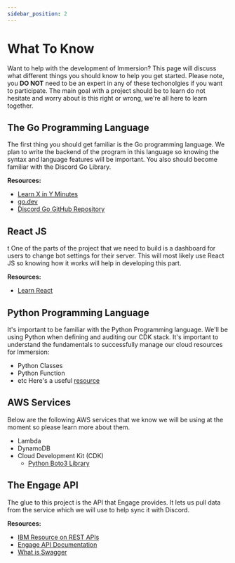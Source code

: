 ```yaml
---
sidebar_position: 2
---
```


# What To Know

Want to help with the development of Immersion? This page will discuss what different things you should know to help you get started. Please note, you **DO NOT** need to be an expert in any of these techonolgies if you want to participate. The main goal with a project should be to learn do not hesitate and worry about is this right or wrong, we're all here to learn together.  

## The Go Programming Language

The first thing you should get familiar is the Go programming language. We plan to write the backend of the program in this language so knowing the syntax and language features will be important. You also should become familiar with the Discord Go Library.

__Resources:__
- [Learn X in Y Minutes](https://learnxinyminutes.com/docs/go/)
- [go.dev](https://go.dev/tour/welcome/1)
- [Discord Go GitHub Repository](https://github.com/bwmarrin/discordgo)

## React JS 
t
One of the parts of the project that we need to build is a dashboard for users to change bot settings for their server. This will most likely use React JS so knowing how it works will help in developing this part. 

__Resources:__
- [Learn React](https://react.dev/learn)

## Python Programming Language

It's important to be familiar with the Python Programming language. We'll be using Python when defining and auditing our CDK stack.
It's important to understand the fundamentals to successfully manage our cloud resources for Immersion:
- Python Classes
- Python Function
- etc
Here's a useful [resource](https://learnxinyminutes.com/docs/python/)

## AWS Services

Below are the following AWS services that we know we will be using at the moment so please learn more about them.

- Lambda
- DynamoDB
- Cloud Development Kit (CDK)
    - [Python Boto3 Library](https://boto3.amazonaws.com/v1/documentation/api/latest/index.html)

## The Engage API 

The glue to this project is the API that Engage provides. It lets us pull data from the service which we will use to help sync it with Discord. 

__Resources:__
- [IBM Resource on REST APIs](https://www.ibm.com/topics/rest-apis)
- [Engage API Documentation](https://engage-api.campuslabs.com/swagger/index.html#/)
- [What is Swagger](https://swagger.io/docs/specification/v2_0/what-is-swagger/)

